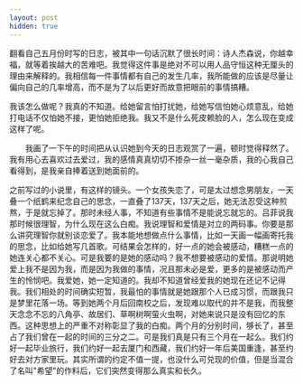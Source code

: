 ```yaml
---
layout: post
hidden: true
---
```

翻看自己五月份时写的日志，被其中一句话沉默了很长时间：诗人杰森说，你越幸福，就等着挨越大的苦难吧。我觉得这件事是绝对不可以用人品守恒这种无厘头的理由来解释的。我相信每一件事情都有自己的发生几率，我所能做的应该是尽量让偏向自己的几率增高，而不是为了以后更好而故意把眼前的事情搞糟。

我该怎么做呢？我真的不知道。给她留言怕打扰她，给她写信怕她心烦意乱，给她打电话不仅怕她不接，更怕她拒绝我。我又不是什么死皮赖脸的人，怎么现在变成这样了呢。
  
　　我画了一下午的时间把从认识她到今天的日志观赏了一遍，顿时觉得释然了。我有用心去喜欢过去爱过，我的感情真真切切不掺杂一丝一毫杂质，我的心我自己看得到，是我亲自捧着送到她面前的。

之前写过的小说里，有这样的镜头。一个女孩失恋了，可是太过想念男朋友，一天叠一个纸鹤来纪念自己的思念，一直叠了137天，137天之后，她无法忍受这种煎熬，于是就忘掉了。那时未经人事，不知道有些事情不是能说忘就忘的。吕菲说我那时候很理智，为什么现在这么白痴。我说理智和爱情是对立的两码事。你要是那么讲究理智你就别谈恋爱了。我本能地想做点什么事情，比如一天画一幅画寄托我的思念，比如给她写几首歌。可结果会怎样的，好一点的她会被感动，糟糕一点的她连关心都不关心。可是我要的是她的感动吗？我不想要被感动的爱情。那说明她爱上我不是因为我，而是因为我做的事情，况且那未必是爱，更多的是被感动而产生的怜悯吧。我爱她，她一定知道的。我却不知道曾经爱我的她现在还记不记得我。我们相处的时间确实短暂，我最怕的事情就是她跟那个人已成习惯，而跟我只是梦里花落一场。等到她两个月后回南校之后，发现难以取代的并不是我，而我整天念念不忘的八角亭、故居们、草啊树啊萤火虫啊，对她来说只是没有回忆的东西。这种思想上的严重不对称彰显了我的白痴。两个月的分别时间，够长了，甚至占了我们曾在一起的时间的三分之二。可是我们真是只有三个月在一起么。我们约好一起毕业旅行，我们约好一起去厦门和西藏，我们约好一年后美国重逢，甚至约好去对方家里玩。其实所谓的约定不值一提，也没什么可兑现的价值，但是当混合了名叫"希望"的作料后，它们突然变得那么真实和长久。